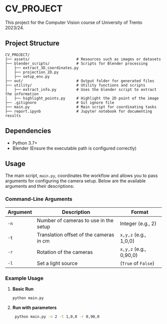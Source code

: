 # CV_PROJECT

This project for the Computer Vision course of University of Trento 2023/24.

## Project Structure

```
CV_PROJECT/
├── assets/                     # Resources such as images or datasets
├── blender_scripts/            # Scripts for Blender processing
│   ├── extract_3D_coordinates.py
│   ├── projection_2D.py
│   ├── setup_env.py
├── out/                        # Output folder for generated files
├── utility/                    # Utility functions and scripts
│   ├── extract_info.py         # Uses the blender script to extract the information 
│   ├── highlight_points.py     # Highlight the 2D point of the image
├── .gitignore                  # Git ignore file
├── main.py                     # Main script for coordinating tasks
├── report.ipynb                # Jupyter notebook for documenting results
```

## Dependencies
- Python 3.7+
- Blender (Ensure the executable path is configured correctly)

## Usage

The main script, `main.py`, coordinates the workflow and allows you to pass arguments for configuring the camera setup. Below are the available arguments and their descriptions:

### Command-Line Arguments

| Argument     | Description                                              | Format                 |
|--------------|----------------------------------------------------------|------------------------|
| `-n`         | Number of cameras to use in the setup                    | Integer (e.g., 2)      |
| `-t`         | Translation offset of the cameras in cm                  | `x,y,z` (e.g., 1,0,0)  |
| `-r`         | Rotation of the cameras                                  | `x,y,z` (e.g., 0,90,0) |
| `-l`         | Set a light source                                       | (`True` of `False`)    |

### Example Usage

1. **Basic Run**
   ```bash
   python main.py 
2. **Run with parameters**
   ```bash
    python main.py -n 2 -t 1,0,0 -r 0,90,0
